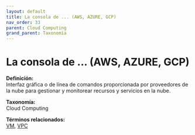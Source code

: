 ```yaml
---
layout: default
title: La consola de ... (AWS, AZURE, GCP)
nav_order: 33
parent: Cloud Computing
grand_parent: Taxonomía
---
```


# La consola de ... (AWS, AZURE, GCP)

**Definición:**  
Interfaz gráfica o de línea de comandos proporcionada por proveedores de la nube para gestionar y monitorear recursos y servicios en la nube.

**Taxonomía:**  
Cloud Computing

**Términos relacionados:**  
[VM](https://maleniski.github.io/diccionario-angl-tec-mx/docs/taxonomia/cloud-computing/vm.html), [VPC](https://maleniski.github.io/diccionario-angl-tec-mx/docs/taxonomia/cloud-computing/vpc.html)
